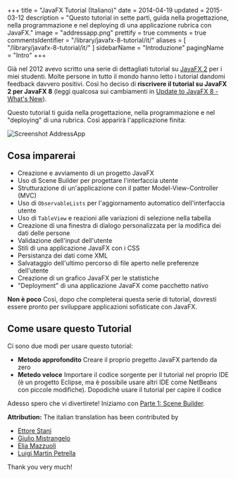 +++
title = "JavaFX Tutorial (Italiano)"
date = 2014-04-19
updated = 2015-03-12
description = "Questo tutorial in sette parti, guida nella progettazione, nella programmazione e nel deploying di una applicazione rubrica con JavaFX."
image = "addressapp.png"
prettify = true
comments = true
commentsIdentifier = "/library/javafx-8-tutorial/it/"
aliases = [ 
  "/library/javafx-8-tutorial/it/" 
]
sidebarName = "Introduzione"
pagingName = "Intro"
+++

Già nel 2012 avevo scritto una serie di dettagliati tutorial su [JavaFX 2](/java/javafx-2-tutorial-intro/) per i miei studenti. Molte persone in tutto il mondo hanno letto i tutorial dandomi feedback davvero positivi. Così ho deciso di **riscrivere il tutorial su JavaFX 2 per JavaFX 8** (leggi qualcosa sui cambiamenti in [Update to JavaFX 8 - What's New](/blog/update-to-javafx-8-whats-new/)).
 
Questo tutorial ti guida nella progettazione, nella programmazione e nel "deploying" di una rubrica. Così apparirà l'applicazione finita:

![Screenshot AddressApp](addressapp.png)


## Cosa imparerai

* Creazione e avviamento di un progetto JavaFX
* Uso di Scene Builder per progettare l'interfaccia utente
* Strutturazione di un'applicazione con il patter Model-View-Controller (MVC)
* Uso di `ObservableLists` per l'aggiornamento automatico dell'interfaccia utente
* Uso di `TableView` e reazioni alle variazioni di selezione nella tabella
* Creazione di una finestra di dialogo personalizzata per la modifica dei dati delle persone
* Validazione dell'input dell'utente
* Stili di una applicazione JavaFX con i CSS
* Persistanza dei dati come XML
* Salvataggio dell'ultimo percorso di file aperto nelle preferenze dell'utente
* Creazione di un grafico JavaFX per le statistiche
* "Deployment" di una applicazione JavaFX come pacchetto nativo

**Non è poco** Così, dopo che completerai questa serie di tutorial, dovresti essere pronto per sviluppare applicazioni sofisticate con JavaFX. 


## Come usare questo Tutorial

Ci sono due modi per usare questo tutorial:

* **Metodo approfondito** Creare il proprio pregetto JavaFX partendo da zero
* **Metedo veloce** Importare il codice sorgente per il tutorial nel proprio IDE (è un progetto Eclipse, ma è possibile usare altri IDE come NetBeans con piccole modifiche). Dopodichè usare il tutorial per capire il codice


Adesso spero che vi divertirete! Iniziamo con [Parte 1: Scene Builder](/it/library/javafx-tutorial/part1/).

<div class="alert alert-success">
  <strong><i class="fa fa-trophy"></i> Attribution:</strong> The italian translation has been contributed by 
  <ul>
    <li><a href="https://github.com/ksclero" class="alert-link">Ettore Stani</a></li> 
    <li><a href="https://github.com/Mistra" class="alert-link">Giulio Mistrangelo</a></li> 
    <li><a href="https://github.com/Zikoel" class="alert-link">Elia Mazzuoli</a></li> 
    <li><a href="https://github.com/luigimartin" class="alert-link">Luigi Martin Petrella</a></li> 
  </ul>
  Thank you very much!
</div>
